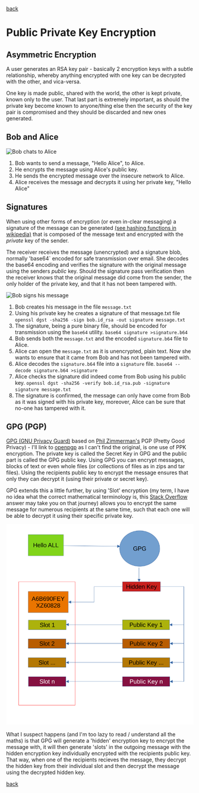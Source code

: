 [back](index.md)

# Public Private Key Encryption

## Asymmetric Encryption

A user generates an RSA key pair - basically 2 encryption keys with a subtle
relationship, whereby anything encrypted with one key can be decrypted with the
other, and vica-versa.

One key is made public, shared with the world, the other is kept private, known
only to the user.  That last part is extremely important, as should the private
key become known to anyone/thing else then the security of the key pair is
compromised and they should be discarded and new ones generated.

## Bob and Alice

![Bob chats to Alice](/docs/images/pubprivenc.png)

1. Bob wants to send a message, "Hello Alice", to Alice.
2. He encrypts the message using Alice's public key.
3. He sends the encrypted message over the insecure network to Alice.
4. Alice receives the message and decrypts it using her private key, "Hello
   Alice"

## Signatures

When using other forms of encryption (or even in-clear messaging) a signature of
the message can be generated [(see hashing functions in
wikipedia)](https://en.wikipedia.org/wiki/Hash_function) that is composed of the
message text and encrypted with the *private* key of the sender.

The receiver receives the message (unencrypted) and a signature blob, normally
'base64` encoded for safe transmission over email.  She decodes the base64
encoding and verifies the signature with the original message using the senders
*public* key. Should the signature pass verification then the receiver knows
that the original message did come from the sender, the only holder of the
private key, and that it has not been tampered with.

![Bob signs his message](/docs/images/signing.png)

1. Bob creates his message in the file `message.txt`
2. Using his private key he creates a signature of that message.txt file
   `openssl dgst -sha256 -sign bob.id_rsa -out signature message.txt`
3. The signature, being a pure binary file, should be encoded for transmission
   using the `base64` utility.
   `base64 signature >signature.b64`
4. Bob sends both the `message.txt` and the encoded `signature.b64` file to
   Alice.
5. Alice can open the `message.txt` as it is unencrypted, plain text.  Now she
   wants to ensure that it came from Bob and has not been tampered with.
6. Alice decodes the `signature.b64` file into a `signature` file.
   `base64 --decode signature.b64 >signature`
7. Alice checks the signature did indeed come from Bob using his public key.
   `openssl dgst -sha256 -verify bob.id_rsa.pub -signature signature message.txt`
8. The signature is confirmed, the message can only have come from Bob as it was
   signed with his private key, moreover, Alice can be sure that no-one has
   tampered with it.


## GPG (PGP)

[GPG (GNU Privacy Guard)](https://gnupg.org/https://gnupg.org/) based on [Phil
Zimmerman's](https://philzimmermann.com/EN/background/index.html) PGP (Pretty
Good Privacy) - I'll link to [openpgp](https://www.openpgp.org/) as I can't find
the original, is one use of PPK encryption.  The private key is called the
Secret Key in GPG and the public part is called the GPG public key.  Using GPG
you can encrypt messages, blocks of text or even whole files (or collections of
files as in zips and tar files).  Using the recipients public key  to encrypt
the message ensures that only they can decrypt it (using their private or secret
key).

GPG extends this a little further, by using 'Slot' encryption (my term, I have
no idea what the correct mathematical terminology is, this [Stack
Overflow](https://stackoverflow.com/questions/38846/how-to-encrypt-one-message-for-multiple-recipients)
answer may take you on that journey) allows you to encrypt the same message for
numerous recipients at the same time, such that each one will be able to decrypt
it using their specific private key.

![GPG Multi-Recipient Encryption](../images/gpg-multi.png)

What I suspect happens (and I'm too lazy to read / understand all the maths) is
that GPG will generate a 'hidden' encryption key to encrypt the message with, it
will then generate 'slots' in the outgoing message with the hidden encryption
key individually encrypted with the recipients public key.  That way, when one
of the recipients recieves the message, they decrypt the hidden key from their
individual slot and then decrypt the message using the decrypted hidden key.

[back](index.md)

